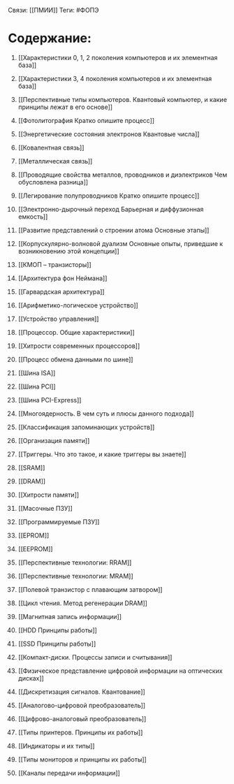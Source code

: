 Связи: [[ПМИИ]]
Теги: #ФОПЭ

# Содержание:
1. [[Характеристики 0, 1, 2 поколения компьютеров и их элементная база]]

2. [[Характеристики 3, 4 поколения компьютеров и их элементная база]]

3. [[Перспективные типы компьютеров. Квантовый компьютер, и какие принципы лежат в его основе]]

4. [[Фотолитография Кратко опишите процесс]]

5. [[Энергетические состояния электронов Квантовые числа]]

6. [[Ковалентная связь]]

7. [[Металлическая связь]]

8. [[Проводящие свойства металлов, проводников и диэлектриков Чем обусловлена разница]]

9. [[Легирование полупроводников Кратко опишите процесс]]

10. [[Электронно-дырочный переход Барьерная и диффузионная емкость]]

11. [[Развитие представлений о строении атома Основные этапы]]

12. [[Корпускулярно-волновой дуализм Основные опыты, приведшие к возникновению этой концепции]]

13. [[КМОП – транзисторы]]

14. [[Архитектура фон Неймана]]

15. [[Гарвардская архитектура]]

16. [[Арифметико-логическое устройство]]

17. [[Устройство управления]]

18. [[Процессор. Общие характеристики]]

19. [[Хитрости современных процессоров]]

20. [[Процесс обмена данными по шине]]

21. [[Шина ISA]]

22. [[Шина PCI]]

23. [[Шина PCI-Express]]

24. [[Многоядерность. В чем суть и плюсы данного подхода]]

25. [[Классификация запоминающих устройств]]

26. [[Организация памяти]]

27. [[Триггеры. Что это такое, и какие триггеры вы знаете]]

28. [[SRAM]]

29. [[DRAM]]

30. [[Хитрости памяти]]

31. [[Масочные ПЗУ]]

32. [[Программируемые ПЗУ]]

33. [[EPROM]]

34. [[EEPROM]]

35. [[Перспективные технологии: RRAM]]

36. [[Перспективные технологии: MRAM]]

37. [[Полевой транзистор с плавающим затвором]]

38. [[Цикл чтения. Метод регенерации DRAM]]

39. [[Магнитная запись информации]]

40. [[HDD Принципы работы]]

41. [[SSD Принципы работы]]

42. [[Компакт-диски. Процессы записи и считывания]]

43. [[Физическое представление цифровой информации на оптических дисках]]

44. [[Дискретизация сигналов. Квантование]]

45. [[Аналогово-цифровой преобразователь]]

46. [[Цифрово-аналоговый преобразователь]]

47. [[Типы принтеров. Принципы их работы]]

48. [[Индикаторы и их типы]]

49. [[Типы мониторов и принципы их работы]]

50. [[Каналы передачи информации]]